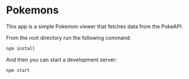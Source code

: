 # Pokemons

This app is a simple Pokemon viewer that fetches data from the PokeAPI.

From the root directory run the following command:

```sh
npm install
```
And then you can start a development server:

```sh
npm start
```

